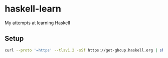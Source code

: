# haskell-learn

My attempts at learning Haskell

## Setup

```bash
curl --proto '=https' --tlsv1.2 -sSf https://get-ghcup.haskell.org | sh
```
